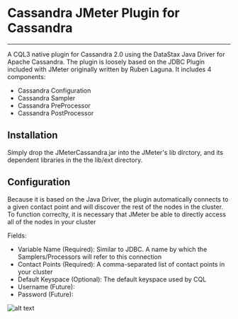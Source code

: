 # Cassandra JMeter Plugin for Cassandra

---
A CQL3 native plugin for Cassandra 2.0 using the DataStax Java Driver for Apache Cassandra. The plugin is loosely based on the JDBC Plugin included with JMeter originally written by Ruben Laguna. It includes 4 components:

- Cassandra Configuration
- Cassandra Sampler
- Cassandra PreProcessor
- Cassandra PostProcessor


## Installation

Simply drop the JMeterCassandra.jar into the JMeter's lib dirctory, and its dependent libraries in the the lib/ext directory.

## Configuration

Because it is based on the Java Driver, the plugin automatically connects to a given contact point and will discover the rest of the nodes in the cluster.  To function correclty, it is necessary that JMeter be able to directly access all of the nodes in your cluster

Fields:
- Variable Name (Required): Similar to JDBC.  A name by which the Samplers/Processors will refer to this connection
- Contact Points (Required):  A comma-separated list of contact points in your cluster
- Default Keyspace (Optional):  The default keyspace used by CQL
- Username (Future):
- Password (Future):


![alt text](https://github.com/slowenthal/jmeter-cassandra/blob/master/wiki/images/configScreenShot.png)

